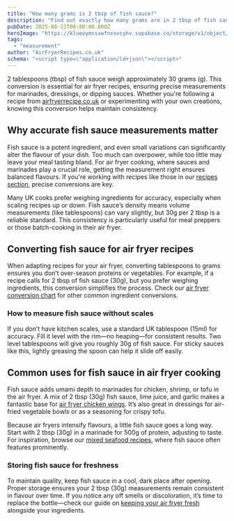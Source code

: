 ```yaml
---
title: "How many grams is 2 tbsp of fish sauce?"
description: "Find out exactly how many grams are in 2 tbsp of fish sauce for perfect air fryer recipes every time."
pubDate: 2025-08-12T00:00:00.000Z
heroImage: "https://klueoymssxwfnxsvcyhv.supabase.co/storage/v1/object/public/md/how-many-grams-is-2-tbsp-fish-sauce-40c93e26.webp"
tags:
  - "measurement"
author: "AirFryerRecipes.co.uk"
schema: "<script type=\"application/ld+json\"></script>"
---
```


<p>2 tablespoons (tbsp) of fish sauce weigh approximately 30 grams (g). This conversion is essential for air fryer recipes, ensuring precise measurements for marinades, dressings, or dipping sauces. Whether you're following a recipe from <a href=https://www.airfryerrecipe.co.uk>airfryerrecipe.co.uk</a> or experimenting with your own creations, knowing this conversion helps maintain consistency.</p>  

<h2>Why accurate fish sauce measurements matter</h2>  
<p>Fish sauce is a potent ingredient, and even small variations can significantly alter the flavour of your dish. Too much can overpower, while too little may leave your meal tasting bland. For air fryer cooking, where sauces and marinades play a crucial role, getting the measurement right ensures balanced flavours. If you're working with recipes like those in our <a href=https://www.airfryerrecipe.co.uk/recipes>recipes section</a>, precise conversions are key.</p>  

<p>Many UK cooks prefer weighing ingredients for accuracy, especially when scaling recipes up or down. Fish sauce’s density means volume measurements (like tablespoons) can vary slightly, but 30g per 2 tbsp is a reliable standard. This consistency is particularly useful for meal preppers or those batch-cooking in their air fryer.</p>  

<h2>Converting fish sauce for air fryer recipes</h2>  
<p>When adapting recipes for your air fryer, converting tablespoons to grams ensures you don’t over-season proteins or vegetables. For example, if a recipe calls for 2 tbsp of fish sauce (30g), but you prefer weighing ingredients, this conversion simplifies the process. Check our <a href=https://www.airfryerrecipe.co.uk/air-fryer-conversion-chart>air fryer conversion chart</a> for other common ingredient conversions.</p>  

<h3>How to measure fish sauce without scales</h3>  
<p>If you don’t have kitchen scales, use a standard UK tablespoon (15ml) for accuracy. Fill it level with the rim—no heaping—for consistent results. Two level tablespoons will give you roughly 30g of fish sauce. For sticky sauces like this, lightly greasing the spoon can help it slide off easily.</p>  

<h2>Common uses for fish sauce in air fryer cooking</h2>  
<p>Fish sauce adds umami depth to marinades for chicken, shrimp, or tofu in the air fryer. A mix of 2 tbsp (30g) fish sauce, lime juice, and garlic makes a fantastic base for <a href=https://www.airfryerrecipe.co.uk/recipe-category/chicken>air fryer chicken wings</a>. It’s also great in dressings for air-fried vegetable bowls or as a seasoning for crispy tofu.</p>  

<p>Because air fryers intensify flavours, a little fish sauce goes a long way. Start with 2 tbsp (30g) in a marinade for 500g of protein, adjusting to taste. For inspiration, browse our <a href=https://www.airfryerrecipe.co.uk/recipe-category/mixed-seafood>mixed seafood recipes</a>, where fish sauce often features prominently.</p>  

<h3>Storing fish sauce for freshness</h3>  
<p>To maintain quality, keep fish sauce in a cool, dark place after opening. Proper storage ensures your 2 tbsp (30g) measurements remain consistent in flavour over time. If you notice any off smells or discoloration, it’s time to replace the bottle—check our guide on <a href=https://www.airfryerrecipe.co.uk/air-fryer-cleaner>keeping your air fryer fresh</a> alongside your ingredients.</p>